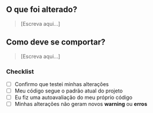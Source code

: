## O que foi alterado?
> [Escreva aqui...]

## Como deve se comportar?
> [Escreva aqui...]

### Checklist
- [ ] Confirmo que testei minhas alterações
- [ ] Meu código segue o padrão atual do projeto
- [ ] Eu fiz uma autoavaliação do meu próprio código
- [ ] Minhas alterações não geram novos **warning** ou **erros**